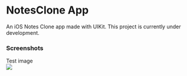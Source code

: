 # NotesClone App
An iOS Notes Clone app made with UIKit. This project is currently under development.

### Screenshots
Test image
<br>
![](NotesClone-Home.png)

